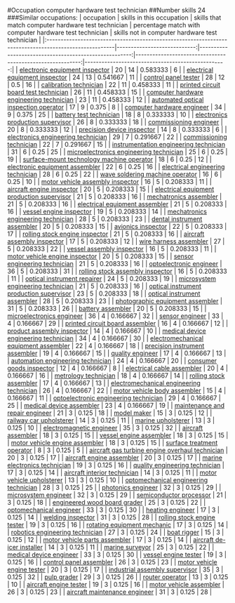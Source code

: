 #Occupation computer hardware test technician
##Number skills 24
###Similar occupations:
| occupation                                                                                            |   skills in this occupation |   skills that match computer hardware test technician |   percentage match with computer hardware test technician |   skills not in computer hardware test technician |
|:------------------------------------------------------------------------------------------------------|----------------------------:|------------------------------------------------------:|----------------------------------------------------------:|--------------------------------------------------:|
| [electronic equipment inspector](electronic_equipment_inspector.md)                                   |                          20 |                                                    14 |                                                  0.583333 |                                                 6 |
| [electrical equipment inspector](electrical_equipment_inspector.md)                                   |                          24 |                                                    13 |                                                  0.541667 |                                                11 |
| [control panel tester](control_panel_tester.md)                                                       |                          28 |                                                    12 |                                                  0.5      |                                                16 |
| [calibration technician](calibration_technician.md)                                                   |                          22 |                                                    11 |                                                  0.458333 |                                                11 |
| [printed circuit board test technician](printed_circuit_board_test_technician.md)                     |                          26 |                                                    11 |                                                  0.458333 |                                                15 |
| [computer hardware engineering technician](computer_hardware_engineering_technician.md)               |                          23 |                                                    11 |                                                  0.458333 |                                                12 |
| [automated optical inspection operator](automated_optical_inspection_operator.md)                     |                          17 |                                                     9 |                                                  0.375    |                                                 8 |
| [computer hardware engineer](computer_hardware_engineer.md)                                           |                          34 |                                                     9 |                                                  0.375    |                                                25 |
| [battery test technician](battery_test_technician.md)                                                 |                          18 |                                                     8 |                                                  0.333333 |                                                10 |
| [electronics production supervisor](electronics_production_supervisor.md)                             |                          26 |                                                     8 |                                                  0.333333 |                                                18 |
| [commissioning engineer](commissioning_engineer.md)                                                   |                          20 |                                                     8 |                                                  0.333333 |                                                12 |
| [precision device inspector](precision_device_inspector.md)                                           |                          14 |                                                     8 |                                                  0.333333 |                                                 6 |
| [electronics engineering technician](electronics_engineering_technician.md)                           |                          29 |                                                     7 |                                                  0.291667 |                                                22 |
| [commissioning technician](commissioning_technician.md)                                               |                          22 |                                                     7 |                                                  0.291667 |                                                15 |
| [instrumentation engineering technician](instrumentation_engineering_technician.md)                   |                          31 |                                                     6 |                                                  0.25     |                                                25 |
| [microelectronics engineering technician](microelectronics_engineering_technician.md)                 |                          25 |                                                     6 |                                                  0.25     |                                                19 |
| [surface-mount technology machine operator](surface-mount_technology_machine_operator.md)             |                          18 |                                                     6 |                                                  0.25     |                                                12 |
| [electronic equipment assembler](electronic_equipment_assembler.md)                                   |                          22 |                                                     6 |                                                  0.25     |                                                16 |
| [electrical engineering technician](electrical_engineering_technician.md)                             |                          28 |                                                     6 |                                                  0.25     |                                                22 |
| [wave soldering machine operator](wave_soldering_machine_operator.md)                                 |                          16 |                                                     6 |                                                  0.25     |                                                10 |
| [motor vehicle assembly inspector](motor_vehicle_assembly_inspector.md)                               |                          16 |                                                     5 |                                                  0.208333 |                                                11 |
| [aircraft engine inspector](aircraft_engine_inspector.md)                                             |                          20 |                                                     5 |                                                  0.208333 |                                                15 |
| [electrical equipment production supervisor](electrical_equipment_production_supervisor.md)           |                          21 |                                                     5 |                                                  0.208333 |                                                16 |
| [mechatronics assembler](mechatronics_assembler.md)                                                   |                          21 |                                                     5 |                                                  0.208333 |                                                16 |
| [electrical equipment assembler](electrical_equipment_assembler.md)                                   |                          21 |                                                     5 |                                                  0.208333 |                                                16 |
| [vessel engine inspector](vessel_engine_inspector.md)                                                 |                          19 |                                                     5 |                                                  0.208333 |                                                14 |
| [mechatronics engineering technician](mechatronics_engineering_technician.md)                         |                          28 |                                                     5 |                                                  0.208333 |                                                23 |
| [dental instrument assembler](dental_instrument_assembler.md)                                         |                          20 |                                                     5 |                                                  0.208333 |                                                15 |
| [avionics inspector](avionics_inspector.md)                                                           |                          22 |                                                     5 |                                                  0.208333 |                                                17 |
| [rolling stock engine inspector](rolling_stock_engine_inspector.md)                                   |                          21 |                                                     5 |                                                  0.208333 |                                                16 |
| [aircraft assembly inspector](aircraft_assembly_inspector.md)                                         |                          17 |                                                     5 |                                                  0.208333 |                                                12 |
| [wire harness assembler](wire_harness_assembler.md)                                                   |                          27 |                                                     5 |                                                  0.208333 |                                                22 |
| [vessel assembly inspector](vessel_assembly_inspector.md)                                             |                          16 |                                                     5 |                                                  0.208333 |                                                11 |
| [motor vehicle engine inspector](motor_vehicle_engine_inspector.md)                                   |                          20 |                                                     5 |                                                  0.208333 |                                                15 |
| [sensor engineering technician](sensor_engineering_technician.md)                                     |                          21 |                                                     5 |                                                  0.208333 |                                                16 |
| [optoelectronic engineer](optoelectronic_engineer.md)                                                 |                          36 |                                                     5 |                                                  0.208333 |                                                31 |
| [rolling stock assembly inspector](rolling_stock_assembly_inspector.md)                               |                          16 |                                                     5 |                                                  0.208333 |                                                11 |
| [optical instrument repairer](optical_instrument_repairer.md)                                         |                          24 |                                                     5 |                                                  0.208333 |                                                19 |
| [microsystem engineering technician](microsystem_engineering_technician.md)                           |                          21 |                                                     5 |                                                  0.208333 |                                                16 |
| [optical instrument production supervisor](optical_instrument_production_supervisor.md)               |                          23 |                                                     5 |                                                  0.208333 |                                                18 |
| [optical instrument assembler](optical_instrument_assembler.md)                                       |                          28 |                                                     5 |                                                  0.208333 |                                                23 |
| [photographic equipment assembler](photographic_equipment_assembler.md)                               |                          31 |                                                     5 |                                                  0.208333 |                                                26 |
| [battery assembler](battery_assembler.md)                                                             |                          20 |                                                     5 |                                                  0.208333 |                                                15 |
| [microelectronics engineer](microelectronics_engineer.md)                                             |                          36 |                                                     4 |                                                  0.166667 |                                                32 |
| [sensor engineer](sensor_engineer.md)                                                                 |                          33 |                                                     4 |                                                  0.166667 |                                                29 |
| [printed circuit board assembler](printed_circuit_board_assembler.md)                                 |                          16 |                                                     4 |                                                  0.166667 |                                                12 |
| [product assembly inspector](product_assembly_inspector.md)                                           |                          14 |                                                     4 |                                                  0.166667 |                                                10 |
| [medical device engineering technician](medical_device_engineering_technician.md)                     |                          34 |                                                     4 |                                                  0.166667 |                                                30 |
| [electromechanical equipment assembler](electromechanical_equipment_assembler.md)                     |                          22 |                                                     4 |                                                  0.166667 |                                                18 |
| [precision instrument assembler](precision_instrument_assembler.md)                                   |                          19 |                                                     4 |                                                  0.166667 |                                                15 |
| [quality engineer](quality_engineer.md)                                                               |                          17 |                                                     4 |                                                  0.166667 |                                                13 |
| [automation engineering technician](automation_engineering_technician.md)                             |                          24 |                                                     4 |                                                  0.166667 |                                                20 |
| [consumer goods inspector](consumer_goods_inspector.md)                                               |                          12 |                                                     4 |                                                  0.166667 |                                                 8 |
| [electrical cable assembler](electrical_cable_assembler.md)                                           |                          20 |                                                     4 |                                                  0.166667 |                                                16 |
| [metrology technician](metrology_technician.md)                                                       |                          18 |                                                     4 |                                                  0.166667 |                                                14 |
| [rolling stock assembler](rolling_stock_assembler.md)                                                 |                          17 |                                                     4 |                                                  0.166667 |                                                13 |
| [electromechanical engineering technician](electromechanical_engineering_technician.md)               |                          26 |                                                     4 |                                                  0.166667 |                                                22 |
| [motor vehicle body assembler](motor_vehicle_body_assembler.md)                                       |                          15 |                                                     4 |                                                  0.166667 |                                                11 |
| [optoelectronic engineering technician](optoelectronic_engineering_technician.md)                     |                          29 |                                                     4 |                                                  0.166667 |                                                25 |
| [medical device assembler](medical_device_assembler.md)                                               |                          23 |                                                     4 |                                                  0.166667 |                                                19 |
| [maintenance and repair engineer](maintenance_and_repair_engineer.md)                                 |                          21 |                                                     3 |                                                  0.125    |                                                18 |
| [model maker](model_maker.md)                                                                         |                          15 |                                                     3 |                                                  0.125    |                                                12 |
| [railway car upholsterer](railway_car_upholsterer.md)                                                 |                          14 |                                                     3 |                                                  0.125    |                                                11 |
| [marine upholsterer](marine_upholsterer.md)                                                           |                          13 |                                                     3 |                                                  0.125    |                                                10 |
| [electromagnetic engineer](electromagnetic_engineer.md)                                               |                          35 |                                                     3 |                                                  0.125    |                                                32 |
| [aircraft assembler](aircraft_assembler.md)                                                           |                          18 |                                                     3 |                                                  0.125    |                                                15 |
| [vessel engine assembler](vessel_engine_assembler.md)                                                 |                          18 |                                                     3 |                                                  0.125    |                                                15 |
| [motor vehicle engine assembler](motor_vehicle_engine_assembler.md)                                   |                          18 |                                                     3 |                                                  0.125    |                                                15 |
| [surface treatment operator](surface_treatment_operator.md)                                           |                           8 |                                                     3 |                                                  0.125    |                                                 5 |
| [aircraft gas turbine engine overhaul technician](aircraft_gas_turbine_engine_overhaul_technician.md) |                          20 |                                                     3 |                                                  0.125    |                                                17 |
| [aircraft engine assembler](aircraft_engine_assembler.md)                                             |                          20 |                                                     3 |                                                  0.125    |                                                17 |
| [marine electronics technician](marine_electronics_technician.md)                                     |                          19 |                                                     3 |                                                  0.125    |                                                16 |
| [quality engineering technician](quality_engineering_technician.md)                                   |                          17 |                                                     3 |                                                  0.125    |                                                14 |
| [aircraft interior technician](aircraft_interior_technician.md)                                       |                          14 |                                                     3 |                                                  0.125    |                                                11 |
| [motor vehicle upholsterer](motor_vehicle_upholsterer.md)                                             |                          13 |                                                     3 |                                                  0.125    |                                                10 |
| [optomechanical engineering technician](optomechanical_engineering_technician.md)                     |                          28 |                                                     3 |                                                  0.125    |                                                25 |
| [photonics engineer](photonics_engineer.md)                                                           |                          32 |                                                     3 |                                                  0.125    |                                                29 |
| [microsystem engineer](microsystem_engineer.md)                                                       |                          32 |                                                     3 |                                                  0.125    |                                                29 |
| [semiconductor processor](semiconductor_processor.md)                                                 |                          21 |                                                     3 |                                                  0.125    |                                                18 |
| [engineered wood board grader](engineered_wood_board_grader.md)                                       |                          25 |                                                     3 |                                                  0.125    |                                                22 |
| [optomechanical engineer](optomechanical_engineer.md)                                                 |                          33 |                                                     3 |                                                  0.125    |                                                30 |
| [heating engineer](heating_engineer.md)                                                               |                          17 |                                                     3 |                                                  0.125    |                                                14 |
| [welding inspector](welding_inspector.md)                                                             |                          31 |                                                     3 |                                                  0.125    |                                                28 |
| [rolling stock engine tester](rolling_stock_engine_tester.md)                                         |                          19 |                                                     3 |                                                  0.125    |                                                16 |
| [rotating equipment mechanic](rotating_equipment_mechanic.md)                                         |                          17 |                                                     3 |                                                  0.125    |                                                14 |
| [robotics engineering technician](robotics_engineering_technician.md)                                 |                          27 |                                                     3 |                                                  0.125    |                                                24 |
| [boat rigger](boat_rigger.md)                                                                         |                          15 |                                                     3 |                                                  0.125    |                                                12 |
| [motor vehicle parts assembler](motor_vehicle_parts_assembler.md)                                     |                          17 |                                                     3 |                                                  0.125    |                                                14 |
| [aircraft de-icer installer](aircraft_de-icer_installer.md)                                           |                          14 |                                                     3 |                                                  0.125    |                                                11 |
| [marine surveyor](marine_surveyor.md)                                                                 |                          25 |                                                     3 |                                                  0.125    |                                                22 |
| [medical device engineer](medical_device_engineer.md)                                                 |                          33 |                                                     3 |                                                  0.125    |                                                30 |
| [vessel engine tester](vessel_engine_tester.md)                                                       |                          19 |                                                     3 |                                                  0.125    |                                                16 |
| [control panel assembler](control_panel_assembler.md)                                                 |                          26 |                                                     3 |                                                  0.125    |                                                23 |
| [motor vehicle engine tester](motor_vehicle_engine_tester.md)                                         |                          20 |                                                     3 |                                                  0.125    |                                                17 |
| [industrial assembly supervisor](industrial_assembly_supervisor.md)                                   |                          35 |                                                     3 |                                                  0.125    |                                                32 |
| [pulp grader](pulp_grader.md)                                                                         |                          29 |                                                     3 |                                                  0.125    |                                                26 |
| [router operator](router_operator.md)                                                                 |                          13 |                                                     3 |                                                  0.125    |                                                10 |
| [aircraft engine tester](aircraft_engine_tester.md)                                                   |                          19 |                                                     3 |                                                  0.125    |                                                16 |
| [motor vehicle assembler](motor_vehicle_assembler.md)                                                 |                          26 |                                                     3 |                                                  0.125    |                                                23 |
| [aircraft maintenance engineer](aircraft_maintenance_engineer.md)                                     |                          31 |                                                     3 |                                                  0.125    |                                                28 |
